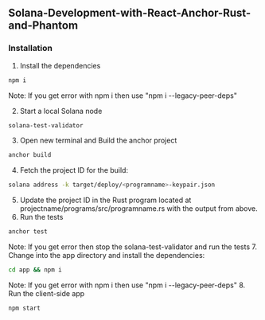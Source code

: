## Solana-Development-with-React-Anchor-Rust-and-Phantom

### Installation

1. Install the dependencies
```bash
npm i
```
Note: If you get error with npm i then use "npm i --legacy-peer-deps"

2. Start a local Solana node
```bash
solana-test-validator
```
3. Open new terminal and Build the anchor project
```bash
anchor build
```
4. Fetch the project ID for the build:
```bash
solana address -k target/deploy/<programname>-keypair.json
```
5. Update the project ID in the Rust program located at projectname/programs/src/programname.rs with the output from above.
6. Run the tests
```bash
anchor test
```
Note: If you get error then stop the solana-test-validator and run the tests
7. Change into the app directory and install the dependencies:
```bash
cd app && npm i
```
Note: If you get error with npm i then use "npm i --legacy-peer-deps"
8. Run the client-side app
```bash
npm start
```
